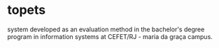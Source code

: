 # topets
system developed as an evaluation method in the bachelor's degree program in information systems at CEFET/RJ - maria da graça campus.
